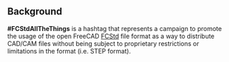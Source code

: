 ## Background

**\#FCStdAllTheThings** is a hashtag that represents a campaign to promote the usage of the open FreeCAD [FCStd](FCStd.md) file format as a way to distribute CAD/CAM files without being subject to proprietary restrictions or limitations in the format (i.e. STEP format).
